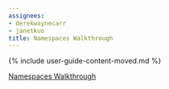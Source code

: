 ```yaml
---
assignees:
- derekwaynecarr
- janetkuo
title: Namespaces Walkthrough
---
```


{% include user-guide-content-moved.md %}

[Namespaces Walkthrough](/docs/tasks/administer-cluster/namespaces-walkthrough/)
